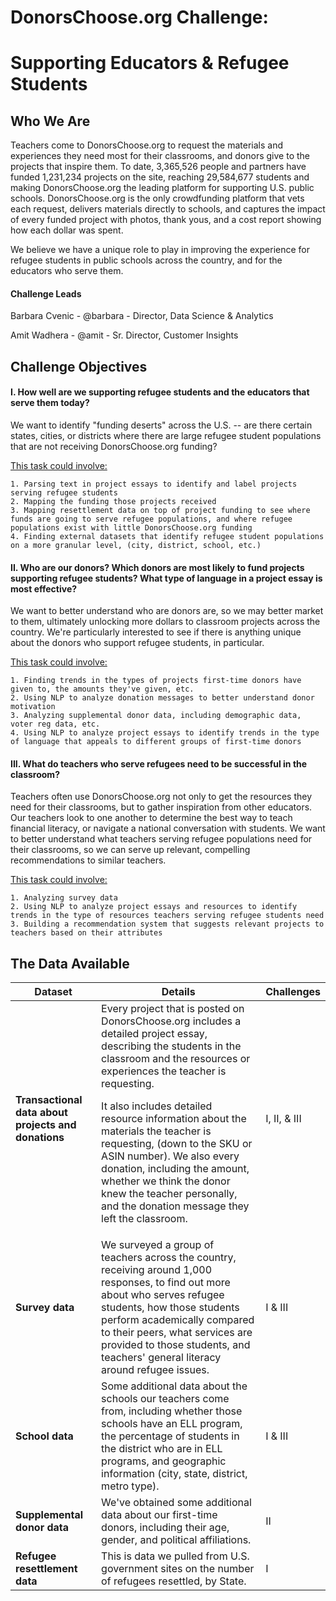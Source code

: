 # DonorsChoose.org Challenge: 

# Supporting Educators & Refugee Students
<p>
  
## Who We Are
Teachers come to DonorsChoose.org to request the materials and experiences they need most for their classrooms, and donors give to the projects that inspire them. To date, 3,365,526 people and partners have funded 1,231,234 projects on the site, reaching 29,584,677 students and making DonorsChoose.org the leading platform for supporting U.S. public schools. DonorsChoose.org is the only crowdfunding platform that vets each request, delivers materials directly to schools, and captures the impact of every funded project with photos, thank yous, and a cost report showing how each dollar was spent.
<p>
We believe we have a unique role to play in improving the experience for refugee students in public schools across the country, and for the educators who serve them. 
<p>
  
  #### Challenge Leads
  Barbara Cvenic - @barbara - Director, Data Science & Analytics
  <p>
  Amit Wadhera - @amit - Sr. Director, Customer Insights

## Challenge Objectives
  
#### I. How well are we supporting refugee students and the educators that serve them today?
We want to identify "funding deserts" across the U.S. -- are there certain states, cities, or districts where there are large refugee student populations that are not receiving DonorsChoose.org funding? 
<p>
  <u>This task could involve:</u>
  
    1. Parsing text in project essays to identify and label projects serving refugee students
    2. Mapping the funding those projects received
    3. Mapping resettlement data on top of project funding to see where funds are going to serve refugee populations, and where refugee populations exist with little DonorsChoose.org funding
    4. Finding external datasets that identify refugee student populations on a more granular level, (city, district, school, etc.)
    
#### II. Who are our donors? Which donors are most likely to fund projects supporting refugee students? What type of language in a project essay is most effective?
We want to better understand who are donors are, so we may better market to them, ultimately unlocking more dollars to classroom projects across the country. We're particularly interested to see if there is anything unique about the donors who support refugee students, in particular.
<p>
  <u>This task could involve:</u>
  
    1. Finding trends in the types of projects first-time donors have given to, the amounts they've given, etc.
    2. Using NLP to analyze donation messages to better understand donor motivation
    3. Analyzing supplemental donor data, including demographic data, voter reg data, etc. 
    4. Using NLP to analyze project essays to identify trends in the type of language that appeals to different groups of first-time donors
    
#### III. What do teachers who serve refugees need to be successful in the classroom?
Teachers often use DonorsChoose.org not only to get the resources they need for their classrooms, but to gather inspiration from other educators. Our teachers look to one another to determine the best way to teach financial literacy, or navigate a national conversation with students. We want to better understand what teachers serving refugee populations need for their classrooms, so we can serve up relevant, compelling recommendations to similar teachers.
<p>
  <u>This task could involve:</u>
  
    1. Analyzing survey data
    2. Using NLP to analyze project essays and resources to identify trends in the type of resources teachers serving refugee students need
    3. Building a recommendation system that suggests relevant projects to teachers based on their attributes


## The Data Available

  | Dataset                                                                                                                                                | Details                                               | Challenges                                                                 |
|------------------------------------------------------------------------------------------------------------------------------------------------------------------|-------------------------------------------------------------|-------------------------------------------------------------------------------|
| <b>Transactional data about projects and donations<b>                                                                          | Every project that is posted on DonorsChoose.org includes a detailed project essay, describing the students in the classroom and the resources or experiences the teacher is requesting. <p><p>It also includes detailed resource information about the materials the teacher is requesting, (down to the SKU or ASIN number). We also every donation, including the amount, whether we think the donor knew the teacher personally, and the donation message they left the classroom. | I, II, & III |
  | <b>Survey data</b> | We surveyed a group of teachers across the country, receiving around 1,000 responses, to find out more about who serves refugee students, how those students perform academically compared to their peers, what services are provided to those students, and teachers' general literacy around refugee issues. | I & III |
| <b>School data</b>                                                                                |Some additional data about the schools our teachers come from, including whether those schools have an ELL program, the percentage of students in the district who are in ELL programs, and geographic information (city, state, district, metro type). | I & III |
| <b>Supplemental donor data</b>                                                                                |We've obtained some additional data about our first-time donors, including their age, gender, and political affiliations.| II |
| <b>Refugee resettlement data</b>                                                                                |This is data we pulled from U.S. government sites on the number of refugees resettled, by State.| I |
